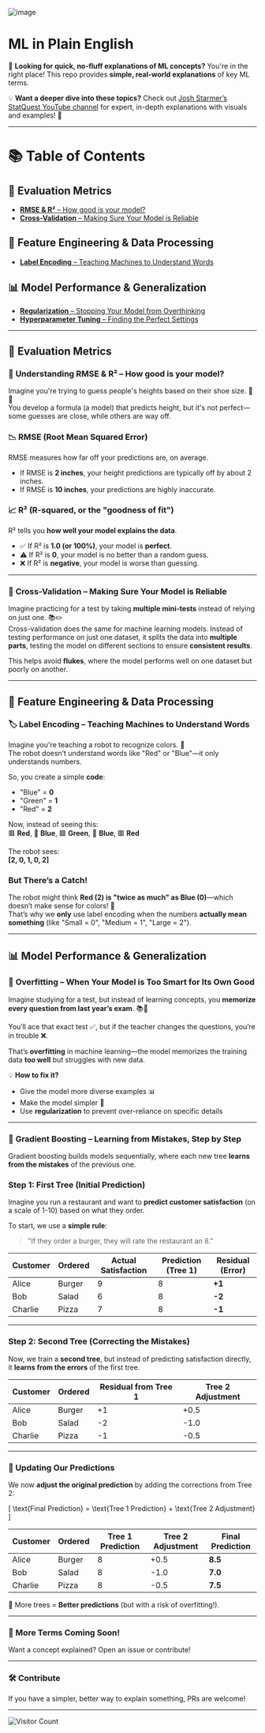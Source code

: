 ![image](https://github.com/user-attachments/assets/3c686b0d-f6e1-46d2-a7a0-03d4a0dcc7a7)

# ML in Plain English  

📢 **Looking for quick, no-fluff explanations of ML concepts?** You're in the right place! This repo provides **simple, real-world explanations** of key ML terms.  

💡 **Want a deeper dive into these topics?** Check out [Josh Starmer’s StatQuest YouTube channel](https://www.youtube.com/c/joshstarmer) for expert, in-depth explanations with visuals and examples! 🎥  

---

# 📚 Table of Contents  

## 📏 Evaluation Metrics  
- [**RMSE & R²** – How good is your model?](#-understanding-rmse--r²--how-good-is-your-model)  
- [**Cross-Validation** – Making Sure Your Model is Reliable](#-cross-validation--making-sure-your-model-is-reliable)  

## 🔢 Feature Engineering & Data Processing  
- [**Label Encoding** – Teaching Machines to Understand Words](#-label-encoding--teaching-machines-to-understand-words)  
<!-- [**Feature Engineering** – Giving Your Model Superpowers](#-feature-engineering--giving-your-model-superpowers)  -->

## 📊 Model Performance & Generalization  
<!-- - [**Overfitting** – When Your Model is Too Smart for Its Own Good](#-overfitting--when-your-model-is-too-smart-for-its-own-good)  -->
- [**Regularization** – Stopping Your Model from Overthinking](#-regularization--stopping-your-model-from-overthinking)  
- [**Hyperparameter Tuning** – Finding the Perfect Settings](#-hyperparameter-tuning--finding-the-perfect-settings)  
<!-- - [**Gradient Boosting** – Learning from Mistakes, Step by Step](#-gradient-boosting--learning-from-mistakes-step-by-step) --> 

---
## 📏 Evaluation Metrics  

### 🎯 **Understanding RMSE & R²** – How good is your model?  

Imagine you're trying to guess people's heights based on their shoe size. 👟📏  
You develop a formula (a model) that predicts height, but it's not perfect—some guesses are close, while others are way off.  

### **📉 RMSE (Root Mean Squared Error)**  
RMSE measures how far off your predictions are, on average.  
- If RMSE is **2 inches**, your height predictions are typically off by about 2 inches.  
- If RMSE is **10 inches**, your predictions are highly inaccurate.  

### **📈 R² (R-squared, or the "goodness of fit")**  
R² tells you **how well your model explains the data**.  
- ✅ If R² is **1.0 (or 100%)**, your model is **perfect**.  
- ⚠️ If R² is **0**, your model is no better than a random guess.  
- ❌ If R² is **negative**, your model is worse than guessing.  

---

### 🔄 **Cross-Validation** – Making Sure Your Model is Reliable  

Imagine practicing for a test by taking **multiple mini-tests** instead of relying on just one. 📚✏️  
Cross-validation does the same for machine learning models. Instead of testing performance on just one dataset, it splits the data into **multiple parts**, testing the model on different sections to ensure **consistent results**.  

This helps avoid **flukes**, where the model performs well on one dataset but poorly on another.  

---
## 🔢 Feature Engineering & Data Processing  

### 🏷️ **Label Encoding** – Teaching Machines to Understand Words  

Imagine you're teaching a robot to recognize colors. 🚦  
The robot doesn’t understand words like "Red" or "Blue"—it only understands numbers.  

So, you create a simple **code**:  
- "Blue" = **0**  
- "Green" = **1**  
- "Red" = **2**  

Now, instead of seeing this:  
🟥 **Red**, 🔵 **Blue**, 🟩 **Green**, 🔵 **Blue**, 🟥 **Red**  

The robot sees:  
**[2, 0, 1, 0, 2]**  

### **But There’s a Catch!**  
The robot might think **Red (2) is "twice as much" as Blue (0)**—which doesn’t make sense for colors! 🎨  
That’s why we **only** use label encoding when the numbers **actually mean something** (like "Small = 0", "Medium = 1", "Large = 2").  

---
## 📊 Model Performance & Generalization  

### 🤖 **Overfitting** – When Your Model is Too Smart for Its Own Good  

Imagine studying for a test, but instead of learning concepts, you **memorize every question from last year’s exam**. 📚🧠  

You’ll ace that exact test ✅, but if the teacher changes the questions, you’re in trouble ❌.  

That’s **overfitting** in machine learning—the model memorizes the training data **too well** but struggles with new data.  

💡 **How to fix it?**  
- Give the model more diverse examples 📊  
- Make the model simpler 🔧  
- Use **regularization** to prevent over-reliance on specific details  

---

### 🌲 **Gradient Boosting** – Learning from Mistakes, Step by Step  

Gradient boosting builds models sequentially, where each new tree **learns from the mistakes** of the previous one.  

### Step 1: First Tree (Initial Prediction)  
Imagine you run a restaurant and want to **predict customer satisfaction** (on a scale of 1-10) based on what they order.  

To start, we use a **simple rule**:
> "If they order a burger, they will rate the restaurant an 8."

| Customer  | Ordered | **Actual Satisfaction** | **Prediction (Tree 1)** | **Residual (Error)** |
|-----------|--------|------------------|------------------|----------------|
| Alice     | Burger | 9                | 8                | **+1**         |
| Bob       | Salad  | 6                | 8                | **-2**         |
| Charlie   | Pizza  | 7                | 8                | **-1**         |

---

### Step 2: Second Tree (Correcting the Mistakes)  
Now, we train a **second tree**, but instead of predicting satisfaction directly, it **learns from the errors** of the first tree.

| Customer  | Ordered | **Residual from Tree 1** | **Tree 2 Adjustment** |
|-----------|--------|------------------|---------------------|
| Alice     | Burger | +1                | +0.5                |
| Bob       | Salad  | -2                | -1.0                |
| Charlie   | Pizza  | -1                | -0.5                |

---

### 🔗 Updating Our Predictions  
We now **adjust the original prediction** by adding the corrections from Tree 2:

\[
\text{Final Prediction} = \text{Tree 1 Prediction} + \text{Tree 2 Adjustment}
\]

| Customer  | Ordered | **Tree 1 Prediction** | **Tree 2 Adjustment** | **Final Prediction** |
|-----------|--------|------------------|------------------|------------------|
| Alice     | Burger | 8                | +0.5            | **8.5**          |
| Bob       | Salad  | 8                | -1.0            | **7.0**          |
| Charlie   | Pizza  | 8                | -0.5            | **7.5**          |

🚀 More trees = **Better predictions** (but with a risk of overfitting!).  

---

### 🚀 More Terms Coming Soon!  

Want a concept explained? Open an issue or contribute!  

---

### 🛠 **Contribute**  

If you have a simpler, better way to explain something, PRs are welcome!  

---

![Visitor Count](https://visitor-badge.laobi.icu/badge?page_id=autumnmarin.ML_Decoded)

